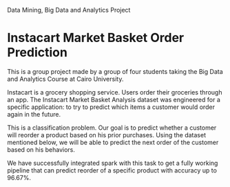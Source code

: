  Data Mining, Big Data and Analytics
Project
# Instacart Market Basket Order Prediction

This is a group project made by a group of four students taking the Big Data and Analytics Course at Cairo University.

Instacart is a grocery shopping service. Users order their groceries
through an app. The Instacart Market Basket Analysis dataset was engineered
for a specific application: to try to predict which items a customer would order
again in the future.

This is a classification problem. Our goal is to predict whether a customer
will reorder a product based on his prior purchases.
Using the dataset mentioned below, we will be able to predict the next order of
the customer based on his behaviors.


We have successfully integrated spark with this task to get a fully working pipeline that can predict reorder of a specific product with accuracy up to 96.67%.
